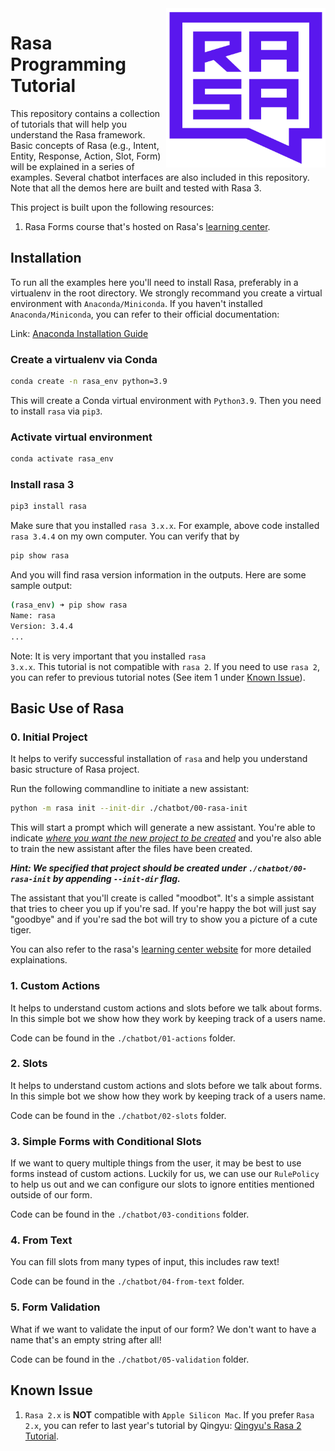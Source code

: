 <img src="square-logo.svg" width=255 height=255 align="right">

#  Rasa Programming Tutorial

This repository contains a collection of tutorials that will help you understand the Rasa framework. Basic concepts of Rasa (e.g., Intent, Entity, Response, Action, Slot, Form) will be explained in a series of examples. Several chatbot interfaces are also included in this repository. Note that all the demos here are built and tested with Rasa 3. 


This project is built upon the following resources:

1. Rasa Forms course that's hosted on Rasa's [learning center](https://learning.rasa.com/).


## Installation 

To run all the examples here you'll need to install Rasa, preferably in a virtualenv in the root directory. We strongly recommand you create a virtual environment with <code>Anaconda/Miniconda</code>. If you haven't installed <code>Anaconda/Miniconda</code>, you can refer to their official documentation:

Link: [Anaconda Installation Guide](https://conda.io/projects/conda/en/latest/user-guide/install/index.html#)




### Create a virtualenv via Conda
```bash
conda create -n rasa_env python=3.9
```
This will create a Conda virtual environment with <code>Python3.9</code>. Then you need to install <code>rasa</code> via <code>pip3</code>.

### Activate virtual environment
```bash
conda activate rasa_env
```
### Install rasa 3
```bash
pip3 install rasa
```
Make sure that you installed <code>rasa 3.x.x</code>. For example, above code installed <code>rasa 3.4.4</code> on my own computer. You can verify that by 
```bash
pip show rasa
```
And you will find rasa version information in the outputs. Here are some sample output:
```bash
(rasa_env) ➜ pip show rasa          
Name: rasa
Version: 3.4.4
...
```

Note: It is very important that you installed <code>rasa 3.x.x</code>. This tutorial is not compatible with <code>rasa 2</code>. If you need to use <code>rasa 2</code>, you can refer to previous tutorial notes (See item 1 under [Known Issue](#known-issue)).

## Basic Use of Rasa

### 0. Initial Project
It helps to verify successful installation of `rasa` and help you understand basic structure of Rasa project.

Run the following commandline to initiate a new assistant:
```bash
python -m rasa init --init-dir ./chatbot/00-rasa-init
```
This will start a prompt which will generate a new assistant. You're able to indicate <u>*where you want the new project to be created*</u> and you're also able to train the new assistant after the files have been created.

***Hint: We specified that project should be created under `./chatbot/00-rasa-init` by appending `--init-dir` flag.***

The assistant that you'll create is called "moodbot". It's a simple assistant that tries to cheer you up if you're sad. If you're happy the bot will just say "goodbye" and if you're sad the bot will try to show you a picture of a cute tiger.

You can also refer to the rasa's [learning center website](https://learning.rasa.com/conversational-ai-with-rasa/creating-a-new-assistant/#code) for more detailed explainations. 

### 1. Custom Actions

It helps to understand custom actions and slots before we talk about forms. In this simple bot we show how they work by keeping track of a users name. 

Code can be found in the `./chatbot/01-actions` folder.

### 2. Slots 

It helps to understand custom actions and slots before we talk about forms. In this simple bot we show how they work by keeping track of a users name. 

Code can be found in the `./chatbot/02-slots` folder.

### 3. Simple Forms with Conditional Slots

If we want to query multiple things from the user, it may be best to use forms instead of custom actions. Luckily for us, we can use our `RulePolicy` to help us out and we can configure our slots to ignore entities mentioned outside of our form.

Code can be found in the `./chatbot/03-conditions` folder. 

### 4. From Text

You can fill slots from many types of input, this includes raw text! 

Code can be found in the `./chatbot/04-from-text` folder.

### 5. Form Validation 

What if we want to validate the input of our form? We don't want to have a name that's an empty string after all! 

Code can be found in the `./chatbot/05-validation` folder.


## Known Issue

1. <code>Rasa 2.x</code> is **NOT** compatible with <code>Apple Silicon Mac</code>. If you prefer <code>Rasa 2.x</code>, you can refer to last year's tutorial by Qingyu: [Qingyu's Rasa 2 Tutorial](https://github.com/QingyuGuo/rasa-2.5-tutorial).
